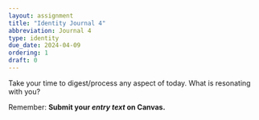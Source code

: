```yaml
---
layout: assignment
title: "Identity Journal 4"
abbreviation: Journal 4
type: identity
due_date: 2024-04-09
ordering: 1
draft: 0
---
```


Take your time to digest/process any aspect of today. What is resonating with you?

Remember: **Submit your *entry text* on Canvas.**
